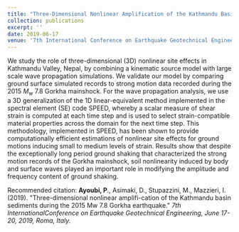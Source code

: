 ```yaml
---
title: "Three-Dimensional Nonlinear Amplification of the Kathmandu Basin Sediments During the 2015 Mw 7.8 Gorkha Earthquake"
collection: publications
excerpt: ''
date: 2019-06-17
venue: '7th International Conference on Earthquake Geotechnical Engineering'
---
```

We study the role of three-dimensional (3D) nonlinear site effects in Kathmandu Valley, Nepal, by combining a kinematic source model with large scale wave propagation simulations. We validate our model by comparing ground surface simulated records to strong motion data recorded during the 2015 $M_w$ 7.8 Gorkha mainshock. For the wave propagation analysis, we use a 3D generalization of the 1D linear-equivalent method implemented in the spectral element (SE) code SPEED, whereby a scalar measure of shear strain is computed at each time step and is used to select strain-compatible material properties across the domain for the next time step. This methodology, implemented in SPEED, has been shown to provide computationally efficient estimations of nonlinear site effects for ground motions inducing small to medium levels of strain. Results show that despite the exceptionally long period ground shaking that characterized the strong motion records of the Gorkha mainshock, soil nonlinearity induced by body and surface waves played an important role in modifying the amplitude and frequency content of ground shaking.

Recommended citation: **Ayoubi, P**., Asimaki, D., Stupazzini, M., Mazzieri, I. (2019). &quot;Three-dimensional nonlinear amplifi-cation of the Kathmandu basin sediments during the 2015 Mw 7.8 Gorkha earthquake.&quot; <i>7th InternationalConference on Earthquake Geotechnical Engineering, June 17-20, 2019, Roma, Italy.</i>


